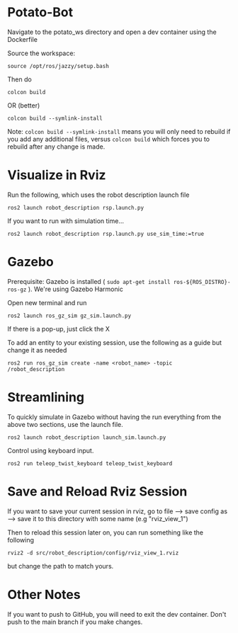 # Potato-Bot
Navigate to the potato_ws directory and open a dev container using the Dockerfile

Source the workspace:
 ``` 
 source /opt/ros/jazzy/setup.bash
 ``` 
 Then do 
 ```
 colcon build
 ```
 OR (better) 
 ```
 colcon build --symlink-install
 ```

Note: ```colcon build --symlink-install``` means you will only need to rebuild if you add any additional files, versus ```colcon build``` which forces you to rebuild after any change is made.

# Visualize in Rviz
Run the following, which uses the robot description launch file
```
ros2 launch robot_description rsp.launch.py
```

If you want to run with simulation time...
```
ros2 launch robot_description rsp.launch.py use_sim_time:=true
```

# Gazebo
Prerequisite: Gazebo is installed ( ```sudo apt-get install ros-${ROS_DISTRO}-ros-gz``` ). We're using Gazebo Harmonic

Open new terminal and run
```
ros2 launch ros_gz_sim gz_sim.launch.py
``` 
If there is a pop-up, just click the X

To add an entity to your existing session, use the following as a guide but change it as needed
```
ros2 run ros_gz_sim create -name <robot_name> -topic /robot_description
```

# Streamlining
To quickly simulate in Gazebo without having the run everything from the above two sections, use the launch file.
```
ros2 launch robot_description launch_sim.launch.py 
```

Control using keyboard input.
```
ros2 run teleop_twist_keyboard teleop_twist_keyboard
```

# Save and Reload Rviz Session
If you want to save your current session in rviz, go to file --> save config as --> save it to this directory with some name (e.g "rviz_view_1")

Then to reload this session later on, you can run something like the following

```
rviz2 -d src/robot_description/config/rviz_view_1.rviz
```
but change the path to match yours.


# Other Notes
If you want to push to GitHub, you will need to exit the dev container. Don't push to the main branch if you make changes.